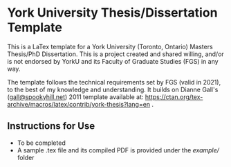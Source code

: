 # York University Thesis/Dissertation Template

This is a LaTex template for a York University (Toronto, Ontario) Masters Thesis/PhD Dissertation. This is a project created and shared willing, and/or is not endorsed by YorkU and its Faculty of Graduate Studies (FGS) in any way.

The template follows the technical requirements set by FGS (valid in 2021), to the best of my knowledge and understanding. It builds on Dianne Gall's (<gall@spookyhill.net>) 2011 template available at: https://ctan.org/tex-archive/macros/latex/contrib/york-thesis?lang=en .

## Instructions for Use
- To be completed
- A sample .tex file and its compiled PDF is provided under the *example/* folder
